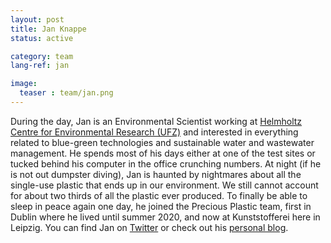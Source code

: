 ```yaml
---
layout: post
title: Jan Knappe
status: active

category: team
lang-ref: jan

image:
  teaser : team/jan.png
---
```


During the day, Jan is an Environmental Scientist working at [Helmholtz Centre for Environmental Research (UFZ)](https://www.ufz.de/) and interested in everything related to blue-green technologies and sustainable water and wastewater management. He spends most of his days either at one of the test sites or tucked behind his computer in the office crunching numbers. At night (if he is not out dumpster diving), Jan is haunted by nightmares about all the single-use plastic that ends up in our environment. We still cannot account for about two thirds of all the plastic ever produced. To finally be able to sleep in peace again one day, he joined the Precious Plastic team, first in Dublin where he lived until summer 2020, and now at Kunststofferei here in Leipzig. You can find Jan on [Twitter](https://twitter.com/JanKnappe) or check out his [personal blog](https://www.janknappe.com/).

